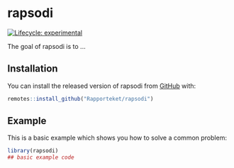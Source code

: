 # rapsodi

<!-- badges: start -->
[![Lifecycle: experimental](https://img.shields.io/badge/lifecycle-experimental-orange.svg)](https://www.tidyverse.org/lifecycle/#experimental)
<!-- badges: end -->

The goal of rapsodi is to ...

## Installation

You can install the released version of rapsodi from [GitHub](https://github.com) with:

``` r
remotes::install_github("Rapporteket/rapsodi")
```

## Example

This is a basic example which shows you how to solve a common problem:

``` r
library(rapsodi)
## basic example code
```


